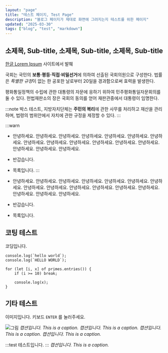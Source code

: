 ```yaml
---
layout: "page"
title: "테스트 페이지, Test Page"
description: "블로그 페이지가 제대로 화면에 그려지는지 테스트를 위한 페이지"
updated: "2025-03-30"
tags: ["blog", "test", "markdown"]
---
```


## 소제목, Sub-title, 소제목, Sub-title, 소제목, Sub-title

[한글 Lorem Ipsum](http://guny.kr/stuff/klorem/) 사이트에서 발췌

국회는 국민의 **보통·평등·직접·비밀선거**에 의하여 선출된 국회의원으로 구성한다. 법률은 *특별한 규정*이 없는 한 공포한 날로부터 20일을 경과함으로써 효력을 발생한다.

평화통일정책의 수립에 관한 대통령의 자문에 응하기 위하여 민주평화통일자문회의를 둘 수 있다. 헌법재판소의 장은 국회의 동의를 얻어 재판관중에서 대통령이 임명한다.

:::note
박스 테스트, 지방자치단체는 **주민의 복리**에 관한 사무를 처리하고 재산을 관리하며, 법령의 범위안에서 자치에 관한 규정을 제정할 수 있다.
:::

:::warn
- 안녕하세요. 안녕하세요. 안녕하세요. 안녕하세요. 안녕하세요. 안녕하세요. 안녕하세요. 안녕하세요. 안녕하세요. 안녕하세요. 안녕하세요. 안녕하세요. 안녕하세요. 안녕하세요. 안녕하세요. 안녕하세요. 
- 반갑습니다.
- 목록입니다.
:::

- 안녕하세요. 안녕하세요. 안녕하세요. 안녕하세요. 안녕하세요. 안녕하세요. 안녕하세요. 안녕하세요. 안녕하세요. 안녕하세요. 안녕하세요. 안녕하세요. 안녕하세요. 안녕하세요. 안녕하세요. 안녕하세요. 
- 반갑습니다.
- 목록입니다. 

## 코팅 테스트

코딩입니다.

```javascript{-1,+2,5}
console.log(`hello world`);
console.log(`HELLO WORLD`);

for (let [i, x] of primes.entries()) {
    if (i >= 10) break;

    console.log(x);
}
```

## 기타 테스트

이미지입니다. 키보드 `ENTER` 를 눌러주세요.

![그림](https://placehold.co/1600x50)
*캡션입니다. This is a caption. 캡션입니다. This is a caption. 캡션입니다. This is a caption. 캡션입니다. This is a caption.*

:::test
테스트입니다.
:::
*캡션입니다. This is a caption.* 